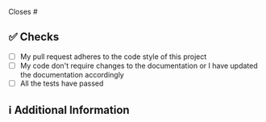 Closes # <!-- Issue # here -->

## ✅ Checks
<!-- Make sure your pr passes the CI checks and do check the following fields as needed - -->
- [ ] My pull request adheres to the code style of this project
- [ ] My code don't require changes to the documentation or I have updated the documentation accordingly
- [ ] All the tests have passed

## ℹ Additional Information
<!-- Any additional information like breaking changes, dependencies added, screenshots, comparisons between new and old behavior, etc. -->
